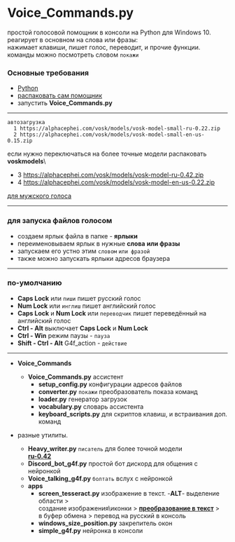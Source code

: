 # Voice_Commands.py

простой голосовой помощник в консоли на Python для Windows 10.   
реагирует в основном на слова или фразы:  
нажимает клавиши, пишет голос, переводит, и прочие функции.  
команды можно посмотреть словом `покажи`  

### Основные требования

* [Python](https://www.python.org/downloads/release/python-3113/)
* [распаковать сам помощник](https://github.com/Rimtex/Voice_Commands.py/archive/refs/heads/master.zip)
* запустить **Voice_Commands.py**

<hr>

    автозагрузка  
      1 https://alphacephei.com/vosk/models/vosk-model-small-ru-0.22.zip  
      2 https://alphacephei.com/vosk/models/vosk-model-small-en-us-0.15.zip  

если нужно переключаться на более точные модели распаковать  
 **voskmodels**\
  * 3 https://alphacephei.com/vosk/models/vosk-model-ru-0.42.zip   
  * 4 https://alphacephei.com/vosk/models/vosk-model-en-us-0.22.zip   

[для мужского голоса](http://balabolka.site/pavel.windows10.zip)
<hr>

### для запуска файлов голосом

* создаем ярлык файла в папке - **ярлыки**
* переименовываем ярлык в нужные **слова** **или фразы**
* запускаем его устно этим `словом` `или фразой`
* также можно запускать ярлыки адресов браузера

<hr>

### по-умолчанию

* **Caps Lock** или `пиши` пишет русский голос
* **Num Lock** или `инглиш` пишет английский голос
* **Caps Lock** и **Num Lock** или `переводчик` пишет переведённый на английский голос
* **Ctrl - Alt** выключает **Caps Lock** и **Num Lock**
* **Ctrl - Win** режим паузы - `пауза`
* **Shift - Ctrl - Alt** G4f_action - `действие`
<hr>

* **Voice_Commands**
    * **Voice_Commands.py**          ассистент
      * **setup_config.py**          конфигурации адресов файлов
      * **converter.py**             `покажи` преобразователь показа команд
      * **loader.py**                генератор загрузок
      * **vocabulary.py**            словарь ассистента
      * **keyboard_scripts.py**      для скриптов клавиш, и встраивания доп. команд

* разные утилиты.   
    * **Heavy_writer.py**          `писатель` для более точной модели  
    **[ru-0.42](https://alphacephei.com/vosk/models/vosk-model-ru-0.42.zip)**  
    * **Discord_bot_g4f.py**         простой бот дискорд для общения с нейронкой  
    * **Voice_talking_g4f.py**     `болтать` вслух с нейронкой  
  * **apps**  
    * **screen_tesseract.py**    изображение в текст. -**ALT**- выделение области >  
     создание изображения\иконки > **[преобразование в текст](https://github.com/UB-Mannheim/tesseract/wiki)** >   
     в буфер обмена > перевод на русский в консоль
    * **windows_size_position.py** закрепитель окон
    * **simple_g4f.py** нейронка в консоли



